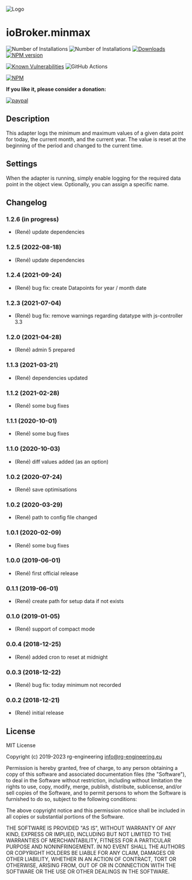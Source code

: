 ﻿![Logo](admin/minmax.png)
# ioBroker.minmax

![Number of Installations](http://iobroker.live/badges/minmax-installed.svg) ![Number of Installations](http://iobroker.live/badges/minmax-stable.svg)
[![Downloads](https://img.shields.io/npm/dm/iobroker.minmax.svg)](https://www.npmjs.com/package/iobroker.minmax)
[![NPM version](http://img.shields.io/npm/v/iobroker.minmax.svg)](https://www.npmjs.com/package/iobroker.minmax)

[![Known Vulnerabilities](https://snyk.io/test/github/rg-engineering/ioBroker.minmax/badge.svg)](https://snyk.io/test/github/rg-engineering/ioBroker.minmax)
![GitHub Actions](https://github.com/rg-engineering/ioBroker.minmax/workflows/Test%20and%20Release/badge.svg)

[![NPM](https://nodei.co/npm/iobroker.minmax.png?downloads=true)](https://nodei.co/npm/iobroker.minmax/)





**If you like it, please consider a donation:**
                                                                          
[![paypal](https://www.paypalobjects.com/en_US/DK/i/btn/btn_donateCC_LG.gif)](https://www.paypal.com/cgi-bin/webscr?cmd=_s-xclick&hosted_button_id=YBAZTEBT9SYC2&source=url) 

## Description
This adapter logs the minimum and maximum values of a given data point for today, the current month, and the current year.
The value is reset at the beginning of the period and changed to the current time.

## Settings
When the adapter is running, simply enable logging for the required data point in the object view. Optionally, you can assign a specific name.

## Changelog

### 1.2.6 (in progress)
* (René) update dependencies

### 1.2.5 (2022-08-18)
* (René) update dependencies

### 1.2.4 (2021-09-24)
* (René) bug fix: create Datapoints for year / month date

### 1.2.3 (2021-07-04)
* (René) bug fix: remove warnings regarding datatype with js-controller 3.3

### 1.2.0 (2021-04-28)
* (René) admin 5 prepared

### 1.1.3 (2021-03-21)
* (René) dependencies updated

### 1.1.2 (2021-02-28)
* (René) some bug fixes

### 1.1.1 (2020-10-01)
* (René) some bug fixes

### 1.1.0 (2020-10-03)
* (René) diff values added (as an option)

### 1.0.2 (2020-07-24)
* (René) save optimisations

### 1.0.2 (2020-03-29)
* (René) path to config file changed

### 1.0.1 (2020-02-09)
* (René) some bug fixes

### 1.0.0 (2019-06-01)
* (René) first official release

### 0.1.1 (2019-06-01)
* (René) create path for setup data if not exists

### 0.1.0 (2019-01-05)
* (René) support of compact mode

### 0.0.4 (2018-12-25)
* (René) added cron to reset at midnight

### 0.0.3 (2018-12-22)
* (René) bug fix: today minimum not recorded

### 0.0.2 (2018-12-21)
* (René) initial release 

## License

MIT License

Copyright (c) 2019-2023 rg-engineering info@rg-engineering.eu

Permission is hereby granted, free of charge, to any person obtaining a copy
of this software and associated documentation files (the "Software"), to deal
in the Software without restriction, including without limitation the rights
to use, copy, modify, merge, publish, distribute, sublicense, and/or sell
copies of the Software, and to permit persons to whom the Software is
furnished to do so, subject to the following conditions:

The above copyright notice and this permission notice shall be included in all
copies or substantial portions of the Software.

THE SOFTWARE IS PROVIDED "AS IS", WITHOUT WARRANTY OF ANY KIND, EXPRESS OR
IMPLIED, INCLUDING BUT NOT LIMITED TO THE WARRANTIES OF MERCHANTABILITY,
FITNESS FOR A PARTICULAR PURPOSE AND NONINFRINGEMENT. IN NO EVENT SHALL THE
AUTHORS OR COPYRIGHT HOLDERS BE LIABLE FOR ANY CLAIM, DAMAGES OR OTHER
LIABILITY, WHETHER IN AN ACTION OF CONTRACT, TORT OR OTHERWISE, ARISING FROM,
OUT OF OR IN CONNECTION WITH THE SOFTWARE OR THE USE OR OTHER DEALINGS IN THE
SOFTWARE.


